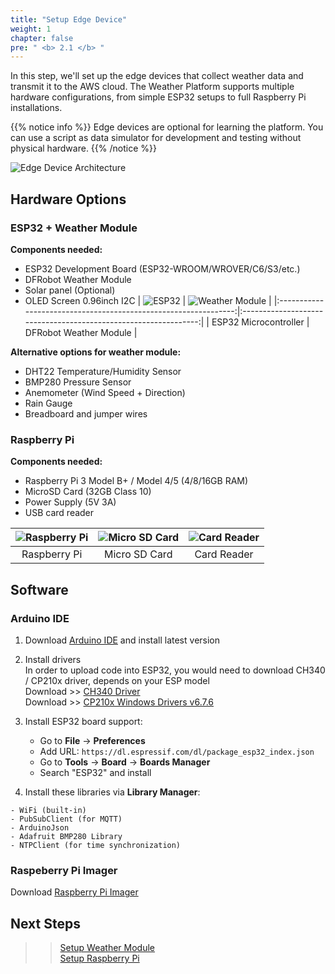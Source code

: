 ```yaml
---
title: "Setup Edge Device"
weight: 1
chapter: false
pre: " <b> 2.1 </b> "
---
```


In this step, we'll set up the edge devices that collect weather data and transmit it to the AWS cloud. The Weather Platform supports multiple hardware configurations, from simple ESP32 setups to full Raspberry Pi installations.

{{% notice info %}}
Edge devices are optional for learning the platform. You can use a script as data simulator for development and testing without physical hardware.
{{% /notice %}}

![Edge Device Architecture](/images/edge-architecture.jpg)

## Hardware Options

### ESP32 + Weather Module

**Components needed:**

- ESP32 Development Board (ESP32-WROOM/WROVER/C6/S3/etc.)
- DFRobot Weather Module
- Solar panel (Optional)
- OLED Screen 0.96inch I2C
| ![ESP32](/images/2.prerequisite/setupEdge/esp32_wroom_32e.webp) | ![Weather Module](/images/2.prerequisite/setupEdge/SEN0186.jpg) |
|:---------------------------------------------------------------:|:---------------------------------------------------------------:|
| ESP32 Microcontroller                                                     | DFRobot Weather Module                                          |

**Alternative options for weather module:**
- DHT22 Temperature/Humidity Sensor
- BMP280 Pressure Sensor
- Anemometer (Wind Speed + Direction)
- Rain Gauge
- Breadboard and jumper wires

### Raspberry Pi

**Components needed:**

- Raspberry Pi 3 Model B+ / Model 4/5 (4/8/16GB RAM)
- MicroSD Card (32GB Class 10)
- Power Supply (5V 3A)
- USB card reader

| ![Raspberry Pi](/images/2.prerequisite/setupEdge/raspberry.png) | ![Micro SD Card](/images/2.prerequisite/setupEdge/MicroSD.jpg) | ![Card Reader](/images/2.prerequisite/setupEdge/card_reader.jpg) |
|:---------------------------------------------------------------:|:---------------------------------------------------------------:|:---------------------------------------------------------------:|
| Raspberry Pi                                                     |Micro SD Card                                          | Card Reader                                           |

## Software
### Arduino IDE

1. Download [Arduino IDE](https://www.arduino.cc/en/software) and install latest version
2. Install drivers  
In order to upload code into ESP32, you would need to download CH340 / CP210x driver, depends on your ESP model  
Download >> [CH340 Driver](https://sparks.gogo.co.nz/ch340.html?srsltid=AfmBOoqw56vghnvmBvcnyxgdozmHKAL6zkRtUcDfAHQ9vE3_kJ55k_Gj)  
Download >> [CP210x Windows Drivers v6.7.6](https://www.silabs.com/software-and-tools/usb-to-uart-bridge-vcp-drivers?tab=downloads)
3. Install ESP32 board support:
   - Go to **File** → **Preferences**
   - Add URL: `https://dl.espressif.com/dl/package_esp32_index.json`
   - Go to **Tools** → **Board** → **Boards Manager**
   - Search "ESP32" and install

4. Install these libraries via **Library Manager**:

```
- WiFi (built-in)
- PubSubClient (for MQTT)
- ArduinoJson
- Adafruit BMP280 Library
- NTPClient (for time synchronization)
```

### Raspeberry Pi Imager
Download [Raspberry Pi Imager](https://www.raspberrypi.com/software/)

## Next Steps
>> [Setup Weather Module](2.1-setupedge/2.1.1-weatherModule)  
>> [Setup Raspberry Pi](2.1-setupedge/2.1.2-raspi)